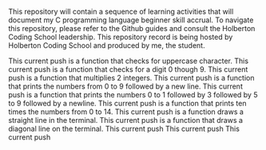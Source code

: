 This repository will contain a sequence of learning activities that will document my C programming language beginner skill accrual.
To navigate this repository, please refer to the Github guides and consult the Holberton Coding School leadership. 
This repository record is being hosted by Holberton Coding School and produced by me, the student.

This current push is a function that checks for uppercase character.
This current push is a function that checks for a digit 0 though 9.
This current push is a function that multiplies 2 integers. 
This current push is a function that prints the numbers from 0 to 9 followed by a new line.
This current push is a function that prints the numbers 0 to 1 followed by 3 followed by 5 to 9 followed by a newline.
This current push is a function that prints ten times the numbers from 0 to 14.
This current push is a function draws a straight line in the terminal.
This current push is a function that draws a diagonal line on the terminal.
This current push 
This current push
This current push 
